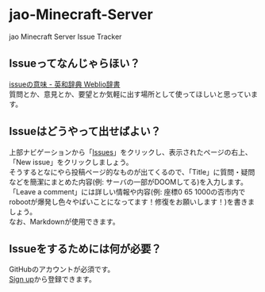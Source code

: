 # jao-Minecraft-Server
jao Minecraft Server Issue Tracker  

## Issueってなんじゃらほい？
[issueの意味 - 英和辞典 Weblio辞書](http://ejje.weblio.jp/content/issue)  
質問とか、意見とか、要望とか気軽に出す場所として使ってほしいと思っています。

## Issueはどうやって出せばよい？
上部ナビゲーションから「[Issues](https://github.com/jaoafa/jao-Minecraft-Server/issues)」をクリックし、表示されたページの右上、「New issue」をクリックしましょう。  
そうするとなにやら投稿ページ的なものが出てくるので、「Title」に質問・疑問などを簡潔にまとめた内容(例: サーバの一部がDOOMしてる)を入力します。  
「Leave a comment」には詳しい情報や内容(例: 座標0 65 1000の否市内でrobootが爆発し色々やばいことになってます！修復をお願いします！)を書きましょう。  
なお、Markdownが使用できます。  

## Issueをするためには何が必要？
GitHubのアカウントが必須です。  
[Sign up](https://github.com/join)から登録できます。
